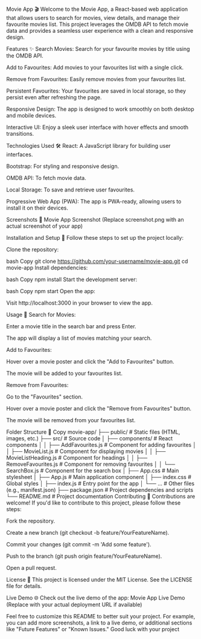 Movie App 🎬
Welcome to the Movie App, a React-based web application that allows users to search for movies, view details, and manage their favourite movies list. This project leverages the OMDB API to fetch movie data and provides a seamless user experience with a clean and responsive design.

Features ✨
Search Movies: Search for your favourite movies by title using the OMDB API.

Add to Favourites: Add movies to your favourites list with a single click.

Remove from Favourites: Easily remove movies from your favourites list.

Persistent Favourites: Your favourites are saved in local storage, so they persist even after refreshing the page.

Responsive Design: The app is designed to work smoothly on both desktop and mobile devices.

Interactive UI: Enjoy a sleek user interface with hover effects and smooth transitions.

Technologies Used 🛠️
React: A JavaScript library for building user interfaces.

Bootstrap: For styling and responsive design.

OMDB API: To fetch movie data.

Local Storage: To save and retrieve user favourites.

Progressive Web App (PWA): The app is PWA-ready, allowing users to install it on their devices.

Screenshots 📸
Movie App Screenshot
(Replace screenshot.png with an actual screenshot of your app)

Installation and Setup 🚀
Follow these steps to set up the project locally:

Clone the repository:

bash
Copy
git clone https://github.com/your-username/movie-app.git
cd movie-app
Install dependencies:

bash
Copy
npm install
Start the development server:

bash
Copy
npm start
Open the app:

Visit http://localhost:3000 in your browser to view the app.

Usage 🎥
Search for Movies:

Enter a movie title in the search bar and press Enter.

The app will display a list of movies matching your search.

Add to Favourites:

Hover over a movie poster and click the "Add to Favourites" button.

The movie will be added to your favourites list.

Remove from Favourites:

Go to the "Favourites" section.

Hover over a movie poster and click the "Remove from Favourites" button.

The movie will be removed from your favourites list.

Folder Structure 📁
Copy
movie-app/
├── public/                  # Static files (HTML, images, etc.)
├── src/                     # Source code
│   ├── components/          # React components
│   │   ├── AddFavourites.js # Component for adding favourites
│   │   ├── MovieList.js     # Component for displaying movies
│   │   ├── MovieListHeading.js # Component for headings
│   │   ├── RemoveFavourites.js # Component for removing favourites
│   │   └── SearchBox.js     # Component for the search box
│   ├── App.css              # Main stylesheet
│   ├── App.js               # Main application component
│   ├── index.css            # Global styles
│   ├── index.js             # Entry point for the app
│   └── ...                  # Other files (e.g., manifest.json)
├── package.json             # Project dependencies and scripts
└── README.md                # Project documentation
Contributing 🤝
Contributions are welcome! If you'd like to contribute to this project, please follow these steps:

Fork the repository.

Create a new branch (git checkout -b feature/YourFeatureName).

Commit your changes (git commit -m 'Add some feature').

Push to the branch (git push origin feature/YourFeatureName).

Open a pull request.

License 📜
This project is licensed under the MIT License. See the LICENSE file for details.

Live Demo 🌐
Check out the live demo of the app: Movie App Live Demo
(Replace with your actual deployment URL if available)

Feel free to customize this README to better suit your project. For example, you can add more screenshots, a link to a live demo, or additional sections like "Future Features" or "Known Issues." Good luck with your project
